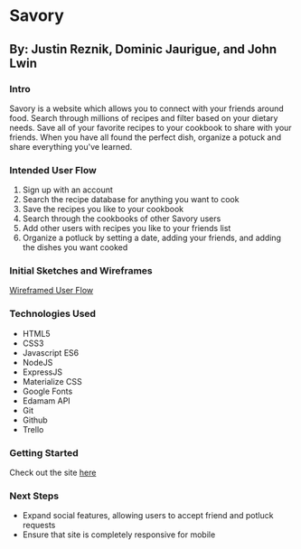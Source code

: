 # Savory
## By: Justin Reznik, Dominic Jaurigue, and John Lwin

### Intro
Savory is a website which allows you to connect with your friends around food.  Search through millions of recipes and filter based on your dietary needs.  Save all of your favorite recipes to your cookbook to share with your friends.  When you have all found the perfect dish, organize a potuck and share everything you've learned.

### Intended User Flow
  1. Sign up with an account
  2. Search the recipe database for anything you want to cook
  3. Save the recipes you like to your cookbook
  4. Search through the cookbooks of other Savory users 
  5. Add other users with recipes you like to your friends list
  6. Organize a potluck by setting a date, adding your friends, and adding the dishes you want cooked
  
### Initial Sketches and Wireframes
[Wireframed User Flow](https://xd.adobe.com/spec/b5b73def-f210-4d9a-6a9b-42133daeb084-c386/)

### Technologies Used
  - HTML5
  - CSS3
  - Javascript ES6
  - NodeJS
  - ExpressJS
  - Materialize CSS
  - Google Fonts
  - Edamam API
  - Git
  - Github
  - Trello
  
  ### Getting Started
  Check out the site [here](https://savory-jdj.herokuapp.com/start)
  
  ### Next Steps
   - Expand social features, allowing users to accept friend and potluck requests
   - Ensure that site is completely responsive for mobile
